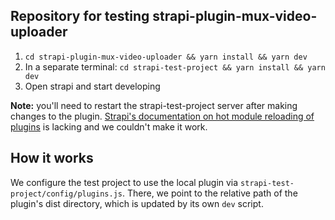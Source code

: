 ## Repository for testing strapi-plugin-mux-video-uploader

1. `cd strapi-plugin-mux-video-uploader && yarn install && yarn dev`
1. In a separate terminal: `cd strapi-test-project && yarn install && yarn dev`
1. Open strapi and start developing

**Note:** you'll need to restart the strapi-test-project server after making changes to the plugin. [Strapi's documentation on hot module reloading of plugins](https://docs.strapi.io/dev-docs/plugins/development/create-a-plugin#servers-and-hot-reloading) is lacking and we couldn't make it work.

## How it works

We configure the test project to use the local plugin via `strapi-test-project/config/plugins.js`. There, we point to the relative path of the plugin's dist directory, which is updated by its own `dev` script.
